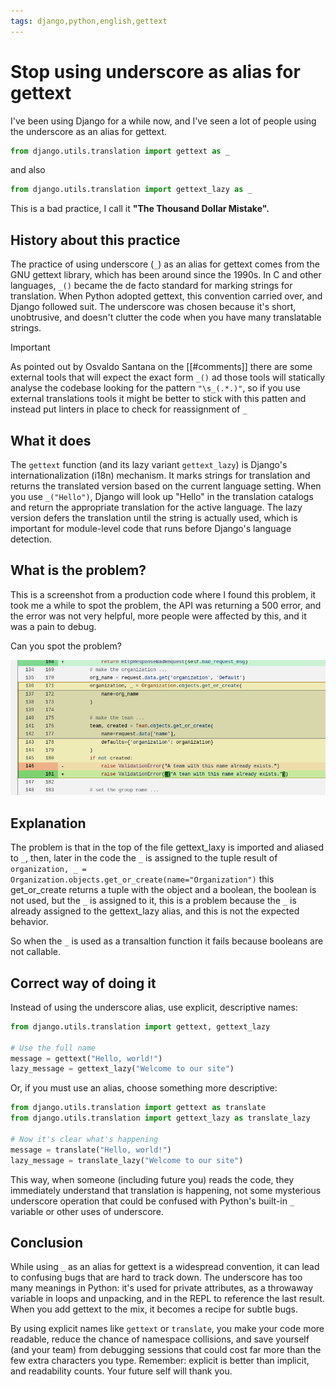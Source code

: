 ```yaml
---
tags: django,python,english,gettext
---
```


# Stop using underscore as alias for gettext

I've been using Django for a while now, and I've seen a lot of people using the underscore as an alias for gettext.

```python
from django.utils.translation import gettext as _
```
and also

```python
from django.utils.translation import gettext_lazy as _
```

This is a bad practice, I call it **"The Thousand Dollar Mistake".**


## History about this practice

The practice of using underscore (`_`) as an alias for gettext comes from the GNU gettext library, which has been around since the 1990s. In C and other languages, `_()` became the de facto standard for marking strings for translation. When Python adopted gettext, this convention carried over, and Django followed suit. The underscore was chosen because it's short, unobtrusive, and doesn't clutter the code when you have many translatable strings.


> [!important]
> As pointed out by Osvaldo Santana on the [[#comments]] there are some external tools that will expect the exact form `_()` ad those tools will
> statically analyse the codebase looking for the pattern `"\s_(.*.)"`, so if you use external translations tools it might be better to stick with this patten and instead put linters in place to check for reassignment of `_` 

## What it does 

The `gettext` function (and its lazy variant `gettext_lazy`) is Django's internationalization (i18n) mechanism. It marks strings for translation and returns the translated version based on the current language setting. When you use `_("Hello")`, Django will look up "Hello" in the translation catalogs and return the appropriate translation for the active language. The lazy version defers the translation until the string is actually used, which is important for module-level code that runs before Django's language detection.

## What is the problem?

This is a screenshot from a production code where I found this problem, it took me a while to spot the problem, the API was returning a 500 error, and the error was not very helpful, more people were affected by this, and it was a pain to debug.

Can you spot the problem?

![](media/gettext.png )

## Explanation

The problem is that in the top of the file gettext_laxy is imported and aliased to `_`, then, later in the code the `_` is assigned to the tuple result of `organization, _ = Organization.objects.get_or_create(name="Organization")` this get_or_create returns a tuple with the object and a boolean, the boolean is not used, but the `_` is assigned to it, this is a problem because the `_` is already assigned to the gettext_lazy alias, and this is not the expected behavior.

So when the `_` is used as a transaltion function it fails because booleans are not callable.

## Correct way of doing it

Instead of using the underscore alias, use explicit, descriptive names:

```python
from django.utils.translation import gettext, gettext_lazy

# Use the full name
message = gettext("Hello, world!")
lazy_message = gettext_lazy("Welcome to our site")
```

Or, if you must use an alias, choose something more descriptive:

```python
from django.utils.translation import gettext as translate
from django.utils.translation import gettext_lazy as translate_lazy

# Now it's clear what's happening
message = translate("Hello, world!")
lazy_message = translate_lazy("Welcome to our site")
```

This way, when someone (including future you) reads the code, they immediately understand that translation is happening, not some mysterious underscore operation that could be confused with Python's built-in `_` variable or other uses of underscore.

## Conclusion

While using `_` as an alias for gettext is a widespread convention, it can lead to confusing bugs that are hard to track down. The underscore has too many meanings in Python: it's used for private attributes, as a throwaway variable in loops and unpacking, and in the REPL to reference the last result. When you add gettext to the mix, it becomes a recipe for subtle bugs.

By using explicit names like `gettext` or `translate`, you make your code more readable, reduce the chance of namespace collisions, and save yourself (and your team) from debugging sessions that could cost far more than the few extra characters you type. Remember: explicit is better than implicit, and readability counts. Your future self will thank you.

